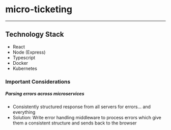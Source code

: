 # micro-ticketing
---
## Technology Stack
- React
- Node (Express)
- Typescript
- Docker
- Kubernetes

### Important Considerations

##### Parsing errors across microservices
- Consistently structured response from all servers for errors... and everything
- Solution: Write error handling middleware to process errors which give them a consistent structure and sends back to the browser
